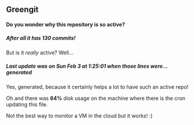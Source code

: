 ## Greengit

#### Do you wonder why this repository is so active?

##### After all it has 130 commits!

But is it *really* active? Well...

##### Last update was on Sun Feb 3 at 1:25:01 when those lines were... generated

Yes, generated, because it certainly helps a lot to have such an active repo!

Oh and there was **64%** disk usage on the machine
where there is the cron updating this file.

Not the best way to monitor a VM in the cloud but it works! :)
